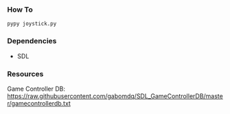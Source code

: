 ### How To
    pypy joystick.py

### Dependencies
- SDL

### Resources
Game Controller DB:
https://raw.githubusercontent.com/gabomdq/SDL_GameControllerDB/master/gamecontrollerdb.txt
